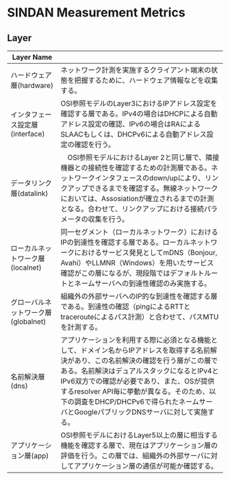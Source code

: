 # SINDAN Measurement Metrics
## Layer

| Layer Name ||
|---|---|
| ハードウェア層(hardware) | ネットワーク計測を実施するクライアント端末の状態を把握するために、ハードウェア情報などを収集する。 |
| インタフェース設定層(interface) | OSI参照モデルのLayer3におけるIPアドレス設定を確認する層である。IPv4の場合はDHCPによる自動アドレス設定の確認、IPv6の場合はRAによるSLAACもしくは、DHCPv6による自動アドレス設定の確認を行う。 |
| データリンク層(datalink) |　OSI参照モデルにおけるLayer 2と同じ層で、隣接機器との接続性を確認するための計測層である。ネットワークインタフェースのdown/upにより、リンクアップできるまでを確認する。無線ネットワークにおいては、Assosiationが確立されるまでの計測となる。合わせて、リンクアップにおける接続パラメータの収集を行う。　|
| ローカルネットワーク層(localnet) | 同一セグメント（ローカルネットワーク）におけるIPの到達性を確認する層である。ローカルネットワークにおけるサービス発見としてmDNS（Bonjour, Avahi）やLLMNR（Windows）を用いたサービス確認がこの層になるが、現段階ではデフォルトルートとネームサーバへの到達性確認のみ実施する。 |
| グローバルネットワーク層(globalnet) | 組織外の外部サーバへのIP的な到達性を確認する層である。到達性の確認（pingによるRTTとtracerouteによるパス計測）と合わせて、パスMTUを計測する。 |
| 名前解決層(dns) | アプリケーションを利用する際に必須となる機能として、ドメイン名からIPアドレスを取得する名前解決があり、この名前解決の確認を行う層がこの層である。名前解決はデュアルスタックになるとIPv4とIPv6双方での確認が必要であり、また、OSが提供するresolver API毎に挙動が異なる。そのため、以下の調査をDHCP/DHCPv6で得られたネームサーバとGoogleパブリックDNSサーバに対して実施する。 |
| アプリケーション層(app) | OSI参照モデルにおけるLayer5以上の層に相当する機能を確認する層で、現在はアプリケーション層の評価を行う。この層では、組織外の外部サーバに対してアプリケーション層の通信が可能か確認する。 |
